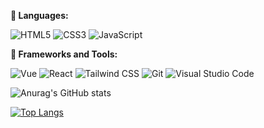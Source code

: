 **🚀 Languages:**

![HTML5](https://img.shields.io/badge/HTML5-E34F26?style=for-the-badge&logo=HTML5&logoColor=fff)
![CSS3](https://img.shields.io/badge/CSS3-1572B6?style=for-the-badge&logo=CSS3&logoColor=fff)
![JavaScript](https://img.shields.io/badge/JavaScript-F7DF1E?style=for-the-badge&logo=JavaScript&logoColor=333)

**🔧 Frameworks and Tools:**

![Vue](https://img.shields.io/badge/Vue-4FC08D?style=for-the-badge&logo=Vue.js&logoColor=fff)
![React](https://img.shields.io/badge/React-61DAFB?style=for-the-badge&logo=React&logoColor=333)
![Tailwind CSS](https://img.shields.io/badge/tailwindcss-06B6D4?style=for-the-badge&logo=tailwindcss&logoColor=fff)
![Git](https://img.shields.io/badge/Git-F05032?style=for-the-badge&logo=Git&logoColor=fff)
![Visual Studio Code](https://img.shields.io/badge/VS%20CODE-007ACC?style=for-the-badge&logo=Visual%20Studio%20Code&logoColor=fff)

![Anurag's GitHub stats](https://github-readme-stats.vercel.app/api?username=txw2018&show_icons=true&theme=radical)


[![Top Langs](https://github-readme-stats.vercel.app/api/top-langs/?username=txw2018&layout=compact&theme=radical)](https://github.com/anuraghazra/github-readme-stats)



<!--
**txw2018/txw2018** is a ✨ _special_ ✨ repository because its `README.md` (this file) appears on your GitHub profile.

Here are some ideas to get you started:

- 🔭 I’m currently working on ...
- 🌱 I’m currently learning ...
- 👯 I’m looking to collaborate on ...
- 🤔 I’m looking for help with ...
- 💬 Ask me about ...
- 📫 How to reach me: ...
- 😄 Pronouns: ...
- ⚡ Fun fact: ...
-->
